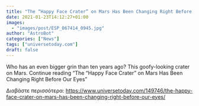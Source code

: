 ```yaml
---
title: "The “Happy Face Crater” on Mars Has Been Changing Right Before Our Eyes"
date: 2021-01-23T14:12:27+01:00
images:
  - "images/post/ESP_067414_0945.jpg"
author: "AstroBot"
categories: ["News"]
tags: ["universetoday.com"]
draft: false
---
```


Who has an even bigger grin than ten years ago? This goofy-looking crater on Mars. Continue reading “The “Happy Face Crater” on Mars Has Been Changing Right Before Our Eyes” 

Διαβάστε περισσότερα: https://www.universetoday.com/149746/the-happy-face-crater-on-mars-has-been-changing-right-before-our-eyes/
